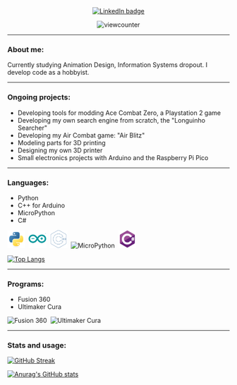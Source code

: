 <div id="header" align="center">

  <a href="https://www.linkedin.com/in/andrei-segal-8097a0259/">
    <img src="https://img.shields.io/badge/LinkedIn-blue?logo=linkedin&logoColor=white&style=for-the-badge"alt="LinkedIn badge">
  </a>

  <p>
  <img src="https://komarev.com/ghpvc/?username=Andreisgl" alt="viewcounter">
</div>


---

### About me:
Currently studying Animation Design, Information Systems dropout. I develop code as a hobbyist.


<p></p>

---

### Ongoing projects:

<ul>
  <li>Developing tools for modding Ace Combat Zero, a Playstation 2 game</li>
  <li>Developing my own search engine from scratch, the "Longuinho Searcher"</li>
  <li>Developing my Air Combat game: "Air Blitz"</li>
  <li>Modeling parts for 3D printing</li>
  <li>Designing my own 3D printer</li>
  <li>Small electronics projects with Arduino and the Raspberry Pi Pico</li>
</ul>

---

### Languages:
<ul>
  <li>Python</li>
  <li>C++ for Arduino</li>
  <li>MicroPython</li>
  <li>C#</li>
</ul>
<div>
  <img src="https://raw.githubusercontent.com/devicons/devicon/1119b9f84c0290e0f0b38982099a2bd027a48bf1/icons/python/python-original.svg" title="Python" alt="Python" width="40" height="40"/>&nbsp;
  <img src="https://raw.githubusercontent.com/devicons/devicon/1119b9f84c0290e0f0b38982099a2bd027a48bf1/icons/arduino/arduino-original.svg" title="Arduino" alt="Arduino" width="40" height="40"/>&nbsp;
  <img src="https://raw.githubusercontent.com/devicons/devicon/1119b9f84c0290e0f0b38982099a2bd027a48bf1/icons/cplusplus/cplusplus-line.svg" title="C++" alt="C++" width="40" height="40"/>&nbsp;
  <img src="https://upload.wikimedia.org/wikipedia/commons/4/4e/Micropython-logo.svg" title="MicroPython" alt="MicroPython" width="40" height="40"/>&nbsp;
  <img src="https://raw.githubusercontent.com/devicons/devicon/1119b9f84c0290e0f0b38982099a2bd027a48bf1/icons/csharp/csharp-original.svg" title="C#" alt="C#" width="40" height="40"/>&nbsp;
</div>

<p></p>


[![Top Langs](https://github-readme-stats.vercel.app/api/top-langs/?username=Andreisgl&layout=compact&theme=dark)](https://github.com/anuraghazra/github-readme-stats)


---
### Programs:

<ul>
  <li>Fusion 360</li>
  <li>Ultimaker Cura</li>

</ul>
<div>
  <img src="https://www.nke360.com/wp-content/uploads/2020/03/fusion-360-icon-400px-social.png" title="Fusion 360" alt="Fusion 360" width="40" height="40"/>&nbsp;
  <img src="https://user-images.githubusercontent.com/18035735/48554277-46064580-e8de-11e8-8c4c-b682081a2219.png" title="Ultimaker Cura" alt="Ultimaker Cura" width="40" height="40"/>&nbsp;

</div>

---
### Stats and usage:
[![GitHub Streak](http://github-readme-streak-stats.herokuapp.com?user=Andreisgl&theme=dark&hide_border=true)](https://git.io/streak-stats)

[![Anurag's GitHub stats](https://github-readme-stats.vercel.app/api?username=Andreisgl&show_icons=true&theme=dark)](https://github.com/Andreisgl)

